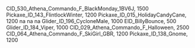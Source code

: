 CID_530_Athena_Commando_F_BlackMonday_1BV6J, 1500
Pickaxe_ID_143_FlintlockWinter, 1200
Pickaxe_ID_015_HolidayCandyCane, 1200
na
na
na
Glider_ID_196_CycloneMale, 1000
EID_BillyBounce, 500
Glider_ID_184_Viper, 1000
CID_029_Athena_Commando_F_Halloween, 2500
CID_064_Athena_Commando_F_SkiGirl_GBR, 1200
Pickaxe_ID_138_Gnome, 1200
